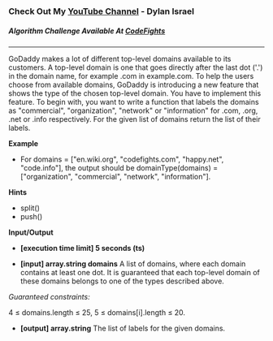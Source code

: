 ### Check Out My [YouTube Channel](https://www.YouTube.com/CodingTutorials360) - Dylan Israel

##### Algorithm Challenge Available At [CodeFights](https://codefights.com/company-challenges/godaddy/RjJwsTCiF663krgSP)
---
GoDaddy makes a lot of different top-level domains available to its customers. A top-level domain is one that goes directly after the last dot ('.') in the domain name, for example .com in example.com. To help the users choose from available domains, GoDaddy is introducing a new feature that shows the type of the chosen top-level domain. You have to implement this feature.
To begin with, you want to write a function that labels the domains as "commercial", "organization", "network" or "information" for .com, .org, .net or .info respectively.
For the given list of domains return the list of their labels.

**Example**

- For domains = ["en.wiki.org", "codefights.com", "happy.net", "code.info"], the output should be
domainType(domains) = ["organization", "commercial", "network", "information"].

**Hints**
-   split()
-   push()

**Input/Output**

- **[execution time limit] 5 seconds (ts)**

- **[input] array.string domains**
    A list of domains, where each domain contains at least one dot. It is guaranteed that each top-level domain of these domains belongs to one of the types described above.

*Guaranteed constraints:*

4 ≤ domains.length ≤ 25,
5 ≤ domains[i].length ≤ 20.

- **[output] array.string**
    The list of labels for the given domains.